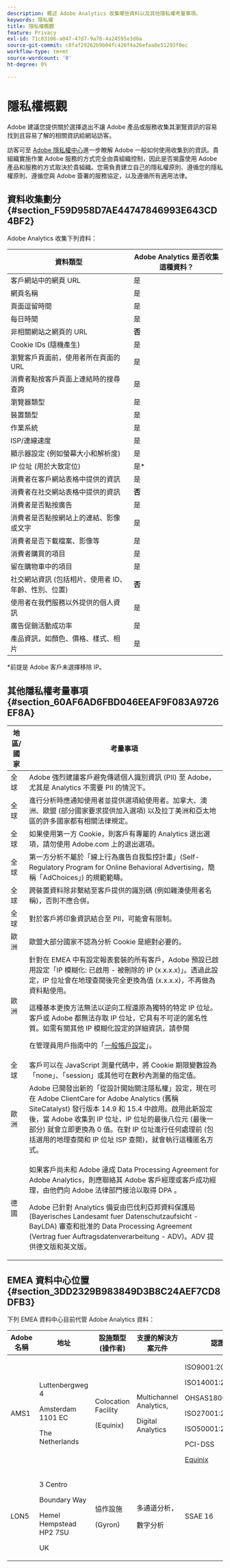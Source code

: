 ```yaml
---
description: 概述 Adobe Analytics 收集哪些資料以及其他隱私權考量事項。
keywords: 隱私權
title: 隱私權概觀
feature: Privacy
exl-id: 71c83106-a047-47d7-9a70-4a24595e3d0a
source-git-commit: c8faf29262b9b04fc426f4a26efaa8e51293f0ec
workflow-type: tm+mt
source-wordcount: '0'
ht-degree: 0%

---
```


# 隱私權概觀

Adobe 建議您提供關於選擇退出不讓 Adobe 產品或服務收集其瀏覽資訊的容易找到且容易了解的相關資訊給網站訪客。

訪客可至 [Adobe 隱私權中心](https://www.adobe.com/tw/privacy.html)進一步瞭解 Adobe 一般如何使用收集到的資訊。貴組織實施作業 Adobe 服務的方式完全由貴組織控制，因此是否揭露使用 Adobe 產品和服務的方式取決於貴組織。您需負責建立自己的隱私權原則、遵循您的隱私權原則、遵循您與 Adobe 簽署的服務協定，以及遵循所有適用法律。

## 資料收集劃分 {#section_F59D958D7AE44747846993E643CD4BF2}

Adobe Analytics 收集下列資料：

| 資料類型 | Adobe Analytics 是否收集這種資料？ |
|---|---|
| 客戶網站中的網頁 URL | 是 |
| 網頁名稱 | 是 |
| 頁面逗留時間 | 是 |
| 每日時間 | 是 |
| 非相關網站之網頁的 URL | **否** |
| Cookie IDs (隨機產生) | 是 |
| 瀏覽客戶頁面前，使用者所在頁面的 URL | 是 |
| 消費者點按客戶頁面上連結時的搜尋查詢 | 是 |
| 瀏覽器類型 | 是 |
| 裝置類型 | 是 |
| 作業系統  | 是 |
| ISP/連線速度 | 是 |
| 顯示器設定 (例如螢幕大小和解析度) | 是 |
| IP 位址 (用於大致定位) | 是* |
| 消費者在客戶網站表格中提供的資訊 | 是 |
| 消費者在社交網站表格中提供的資訊 | **否** |
| 消費者是否點按廣告 | 是 |
| 消費者是否點按網站上的連結、影像或文字 | 是 |
| 消費者是否下載檔案、影像等 | 是 |
| 消費者購買的項目 | 是 |
| 留在購物車中的項目 | 是 |
| 社交網站資訊 (包括相片、使用者 ID、年齡、性別、位置) | **否** |
| 使用者在我們服務以外提供的個人資訊 | 是 |
| 廣告促銷活動成功率 | 是 |
| 產品資訊，如顏色、價格、樣式、相片 | 是 |

*前提是 Adobe 客戶未選擇移除 IP。

## 其他隱私權考量事項 {#section_60AF6AD6FBD046EEAF9F083A9726EF8A}

<table id="table_247B425E774F403288233824870D070E"> 
 <thead> 
  <tr> 
   <th colname="col1" class="entry"> 地區/國家 </th> 
   <th colname="col2" class="entry"> 考量事項 </th> 
  </tr> 
 </thead>
 <tbody> 
  <tr> 
   <td colname="col1"> 全球 </td> 
   <td colname="col2"> Adobe 強烈建議客戶避免傳遞個人識別資訊 (PII) 至 Adobe，尤其是 Analytics 不需要 PII 的情況下。 </td> 
  </tr> 
  <tr> 
   <td colname="col1"> 全球 </td> 
   <td colname="col2"> 進行分析時應通知使用者並提供選項給使用者。加拿大、澳洲、歐盟 (部分國家要求提供加入選項) 以及拉丁美洲和亞太地區的許多國家都有相關法律規定。 </td> 
  </tr> 
  <tr> 
   <td colname="col1"> 全球 </td> 
   <td colname="col2"> 如果使用第一方 Cookie，則客戶有專屬的 Analytics 退出選項，請勿使用 Adobe.com 上的退出選項。 </td> 
  </tr> 
  <tr> 
   <td colname="col1"> 全球 </td> 
   <td colname="col2"> 第一方分析不屬於「線上行為廣告自我監控計畫」(Self-Regulatory Program for Online Behavioral Advertising，簡稱「AdChoices」) 的規範範疇。 </td> 
  </tr> 
  <tr> 
   <td colname="col1"> 全球 </td> 
   <td colname="col2"> 跨裝置資料除非繫結至客戶提供的識別碼 (例如雜湊使用者名稱)，否則不應合併。 </td> 
  </tr> 
  <tr> 
   <td colname="col1"> 全球 </td> 
   <td colname="col2"> 對於客戶將印象資訊結合至 PII，可能會有限制。 </td> 
  </tr> 
  <tr> 
   <td colname="col1"> 歐洲 </td> 
   <td colname="col2"> 歐盟大部分國家不認為分析 Cookie 是絕對必要的。 </td> 
  </tr> 
  <tr> 
   <td colname="col1"> 歐洲 </td> 
   <td colname="col2"> 針對在 EMEA 中有設定報表套裝的所有客戶，Adobe 預設已啟用設定「IP 模糊化: 已啟用 - 被刪除的 IP (x.x.x.x)」。透過此設定，IP 位址會在地理查閱後完全更換為值 (x.x.x.x)，不再做為資料點使用。 <p>這種基本更換方法無法以逆向工程還原為獨特的特定 IP 位址。客戶或 Adobe 都無法存取 IP 位址，它具有不可逆的匿名性質。如需有關其他 IP 模糊化設定的詳細資訊，請參閱 </p> <p> 在管理員用戶指南中的「<a href="/help/admin/admin/general-acct-settings-admin.md">一般帳戶設定</a>」。</p> </td>
  </tr> 
  <tr> 
   <td colname="col1"> 全球 </td> 
   <td colname="col2"> 客戶可以在 JavaScript 測量代碼中，將 Cookie 期限變數設為「none」、「session」或其他可在數秒內測量的指定值。 </td> 
  </tr> 
  <tr> 
   <td colname="col1"> 歐洲 </td> 
   <td colname="col2"> Adobe 已開發出新的「從設計開始關注隱私權」設定，現在可在 Adobe ClientCare for Adobe Analytics (舊稱 SiteCatalyst) 發行版本 14.9 和 15.4 中啟用。啟用此新設定後，當 Adobe 收集到 IP 位址，IP 位址的最後八位元 (最後一部分) 就會立即更換為 0 值。在對 IP 位址進行任何處理前 (包括選用的地理查閱和 IP 位址 ISP 查閱)，就會執行這種匿名方式。 </td> 
  </tr> 
  <tr> 
   <td colname="col1"> 德國 </td> 
   <td colname="col2"> <p>如果客戶尚未和 Adobe 達成 Data Processing Agreement for Adobe Analytics，則應聯絡其 Adobe 客戶經理或客戶成功經理，由他們向 Adobe 法律部門接洽以取得 DPA 。 </p> <p>Adobe 已針對 Analytics 備妥由巴伐利亞邦資料保護局 (Bayerisches Landesamt fuer Datenschutzaufsicht - BayLDA) 審查和批准的 Data Processing Agreement (Vertrag fuer Auftragsdatenverarbeitung - ADV)。ADV 提供德文版和英文版。 </p> </td> 
  </tr> 
 </tbody> 
</table>

## EMEA 資料中心位置 {#section_3DD2329B983849D3B8C24AEF7CD8DFB3}

下列 EMEA 資料中心目前代管 Adobe Analytics 資料：

<table id="table_65794B3790FD4B519EE89CF4F4B88314"> 
 <thead> 
  <tr> 
   <th colname="col1" class="entry"> Adobe 名稱 </th> 
   <th colname="col2" class="entry"> 地址 </th> 
   <th colname="col3" class="entry"> 設施類型 (操作者) </th> 
   <th colname="col4" class="entry"> 支援的解決方案元件 </th> 
   <th colname="col5" class="entry"> 認證 </th> 
  </tr> 
 </thead>
 <tbody> 
  <tr> 
   <td colname="col1"> AMS1 </td> 
   <td colname="col2"> <p>Luttenbergweg 4 </p> <p>Amsterdam 1101 EC </p> <p>The Netherlands </p> </td> 
   <td colname="col3"> <p>Colocation Facility </p> <p>(Equinix) </p> </td> 
   <td colname="col4"> <p>Multichannel Analytics, </p> <p>Digital Analytics </p> </td> 
   <td colname="col5"> <p>ISO9001:2008 </p> <p>ISO14001:2004 </p> <p>OHSAS18001:2007 </p> <p>ISO27001:2005 </p> <p>ISO50001:2011 </p> <p>PCI-DSS </p> <p> <a href="https://www.equinix.com/solutions/by-services/colocation/standards-and-compliance/iso-certified-data-centers/#table"  > Equinix </a> </p> </td> 
  </tr> 
  <tr> 
   <td colname="col1"> LON5 </td> 
   <td colname="col2"> <p>3 Centro </p> <p>Boundary Way </p> <p>Hemel Hempstead HP2 7SU </p> <p>UK </p> </td> 
   <td colname="col3"> <p>協作設施 </p> <p>(Gyron) </p> </td> 
   <td colname="col4"> <p>多通道分析， </p> <p>數字分析 </p> </td> 
   <td colname="col5"> SSAE 16 </td> 
  </tr> 
 </tbody> 
</table>
